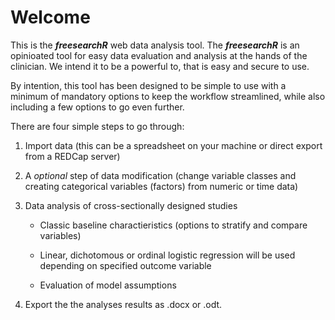 # Welcome

This is the ***freesearchR*** web data analysis tool. The ***freesearchR*** is an opinioated tool for easy data evaluation and analysis at the hands of the clinician. We intend it to be a powerful to, that is easy and secure to use.

By intention, this tool has been designed to be simple to use with a minimum of mandatory options to keep the workflow streamlined, while also including a few options to go even further.

There are four simple steps to go through:

1.  Import data (this can be a spreadsheet on your machine or direct export from a REDCap server)

2.  A *optional* step of data modification (change variable classes and creating categorical variables (factors) from numeric or time data)

3.  Data analysis of cross-sectionally designed studies

    -   Classic baseline charactieristics (options to stratify and compare variables)

    -   Linear, dichotomous or ordinal logistic regression will be used depending on specified outcome variable

    -   Evaluation of model assumptions

4.  Export the the analyses results as .docx or .odt.
